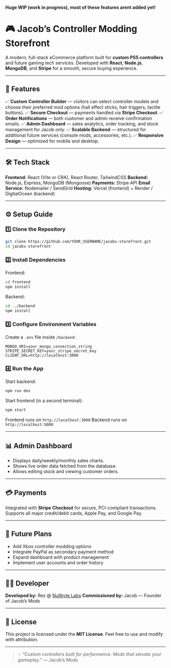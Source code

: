**Huge WIP (work in progress), most of these features arent added yet!**



# 🎮 Jacob’s Controller Modding Storefront

A modern, full-stack eCommerce platform built for **custom PS5 controllers** and future gaming tech services.
Developed with **React**, **Node.js**, **MongoDB**, and **Stripe** for a smooth, secure buying experience.

---

## 🚀 Features

✅ **Custom Controller Builder** — visitors can select controller models and choose their preferred mod options (hall effect sticks, hair triggers, tactile buttons).
✅ **Secure Checkout** — payments handled via **Stripe Checkout**.
✅ **Order Notifications** — both customer and admin receive confirmation emails.
✅ **Admin Dashboard** — sales analytics, order tracking, and stock management for Jacob only.
✅ **Scalable Backend** — structured for additional future services (console mods, accessories, etc.).
✅ **Responsive Design** — optimized for mobile and desktop.

---

## 🛠️ Tech Stack

**Frontend:** React (Vite or CRA), React Router, TailwindCSS
**Backend:** Node.js, Express, MongoDB (Mongoose)
**Payments:** Stripe API
**Email Service:** Nodemailer / SendGrid
**Hosting:** Vercel (frontend) + Render / DigitalOcean (backend)

---

## ⚙️ Setup Guide

### 1️⃣ Clone the Repository

```bash
git clone https://github.com/YOUR_USERNAME/jacobs-storefront.git
cd jacobs-storefront
```

### 2️⃣ Install Dependencies

Frontend:

```bash
cd frontend
npm install
```

Backend:

```bash
cd ../backend
npm install
```

### 3️⃣ Configure Environment Variables

Create a `.env` file inside `/backend`:

```
MONGO_URI=your_mongo_connection_string
STRIPE_SECRET_KEY=your_stripe_secret_key
CLIENT_URL=http://localhost:3000
```

### 4️⃣ Run the App

Start backend:

```bash
npm run dev
```

Start frontend (in a second terminal):

```bash
npm start
```

Frontend runs on `http://localhost:3000`
Backend runs on `http://localhost:5000`

---

## 📊 Admin Dashboard

* Displays daily/weekly/monthly sales charts.
* Shows live order data fetched from the database.
* Allows editing stock and viewing customer orders.

---

## 💳 Payments

Integrated with **Stripe Checkout** for secure, PCI-compliant transactions.
Supports all major credit/debit cards, Apple Pay, and Google Pay.

---

## 🧱 Future Plans

* Add Xbox controller modding options
* Integrate PayPal as secondary payment method
* Expand dashboard with product management
* Implement user accounts and order history

---

## 👨‍💻 Developer

**Developed by:** Rez @ [Nullbyte Labs](https://github.com/YOUR_USERNAME)
**Commissioned by:** Jacob — Founder of Jacob’s Mods

---

## 🧾 License

This project is licensed under the **MIT License**.
Feel free to use and modify with attribution.

---

> 💡 *“Custom controllers built for performance. Mods that elevate your gameplay.”*
> — Jacob’s Mods
